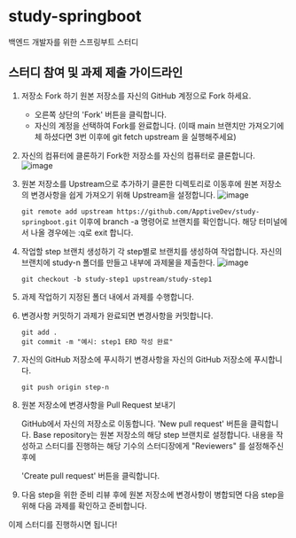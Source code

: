 # study-springboot

백엔드 개발자를 위한 스프링부트 스터디

## 스터디 참여 및 과제 제출 가이드라인

1. 저장소 Fork 하기
원본 저장소를 자신의 GitHub 계정으로 Fork 하세요.
   - 오른쪽 상단의 'Fork' 버튼을 클릭합니다.
   - 자신의 계정을 선택하여 Fork를 완료합니다.
   (이때 main 브랜치만 가져오기에 체 하셨다면 3번 이후에 git fetch upstream 을 실행해주세요)


2. 자신의 컴퓨터에 클론하기
   Fork한 저장소를 자신의 컴퓨터로 클론합니다.
   ![image](https://github.com/ChoMinGi/study-springboot/assets/81455273/f886889c-0bb3-40b6-b8d4-16fc63f5c68d)


3. 원본 저장소를 Upstream으로 추가하기
   클론한 디렉토리로 이동후에 원본 저장소의 변경사항을 쉽게 가져오기 위해 Upstream을 설정합니다.
   ![image](https://github.com/ChoMinGi/study-springboot/assets/81455273/e91ac46c-e66f-40f2-84e3-172766b16b85)

   `git remote add upstream https://github.com/ApptiveDev/study-springboot.git` 
   이후에 branch -a 명령어로 브랜치를 확인합니다. 해당 터미널에서 나올 경우에는 :q로 exit 합니다.
   
5. 작업할 step 브랜치 생성하기
   각 step별로 브랜치를 생성하여 작업합니다.
   자신의 브랜치에 study-n 폴더를 만들고 내부에 과제물을 제출한다.
   ![image](https://github.com/ChoMinGi/study-springboot/assets/81455273/9f3d65f3-c118-49dd-8c29-3a4cea145f09)

   
   `git checkout -b study-step1 upstream/study-step1`
   


7. 과제 작업하기
   지정된 폴더 내에서 과제를 수행합니다.

8. 변경사항 커밋하기
   과제가 완료되면 변경사항을 커밋합니다.

   ```
   git add .
   git commit -m "예시: step1 ERD 작성 완료"
   ```

7. 자신의 GitHub 저장소에 푸시하기
   변경사항을 자신의 GitHub 저장소에 푸시합니다.

   `git push origin step-n`

8. 원본 저장소에 변경사항을 Pull Request 보내기

   GitHub에서 자신의 저장소로 이동합니다.
   'New pull request' 버튼을 클릭합니다.
   Base repository는 원본 저장소의 해당 step 브랜치로 설정합니다.
   내용을 작성하고 스터디를 진행하는 해당 기수의 스터디장에게 "Reviewers" 를 설정해주신 후에
   
   'Create pull request' 버튼을 클릭합니다.

9. 다음 step을 위한 준비
   리뷰 후에 원본 저장소에 변경사항이 병합되면 다음 step을 위해 다음 과제를 확인하고 준비합니다.


이제 스터디를 진행하시면 됩니다!
